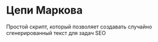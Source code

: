 # Цепи Маркова
Простой скрипт, который позволяет создавать случайно сгенерированный текст для задач SEO
